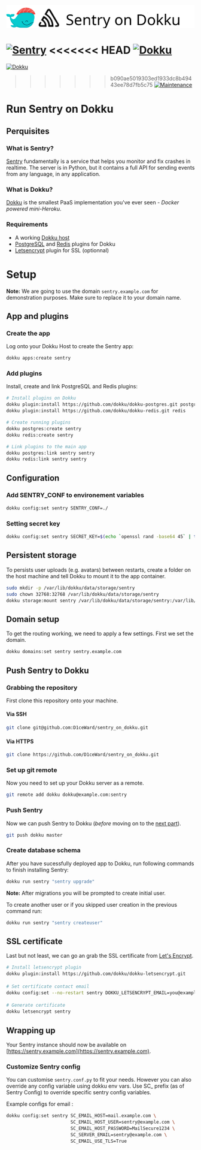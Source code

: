 ![](.github/images/repo_header.png)

[![Sentry](https://img.shields.io/badge/Sentry-9.0.0-blue.svg)](https://github.com/getsentry/sentry/releases/tag/9.0.0)
<<<<<<< HEAD
[![Dokku](https://img.shields.io/badge/Dokku-Repo-blue.svg)](https://github.com/dokku/dokku)
=======
[![Dokku](https://img.shields.io/badge/Dokku-v0.13.3-blue.svg)](https://github.com/dokku/dokku/releases/tag/v0.13.3)
>>>>>>> b090ae5019303ed1933dc8b49443ee78d7fb5c75
[![Maintenance](https://img.shields.io/badge/Maintained%3F-yes-green.svg)](https://github.com/D1ceWard/sentry_on_dokku/graphs/commit-activity)

# Run Sentry on Dokku

## Perquisites

### What is Sentry?

[Sentry](https://sentry.io) fundamentally is a service that helps you monitor and fix crashes in realtime. The server is in Python, but it contains a full API for sending events from any language, in any application.

### What is Dokku?

[Dokku](http://dokku.viewdocs.io/dokku/) is the smallest PaaS implementation
you've ever seen - _Docker powered mini-Heroku_.

### Requirements
* A working [Dokku host](http://dokku.viewdocs.io/dokku/getting-started/installation/)
* [PostgreSQL](https://github.com/dokku/dokku-postgres) and [Redis](https://github.com/dokku/dokku-redis) plugins for Dokku
* [Letsencrypt](https://github.com/dokku/dokku-letsencrypt) plugin for SSL (optionnal)

# Setup

**Note:** We are going to use the domain `sentry.example.com` for demonstration
purposes. Make sure to replace it to your domain name.

## App and plugins

### Create the app
Log onto your Dokku Host to create the Sentry app:

```bash
dokku apps:create sentry
```

### Add plugins
Install, create and link PostgreSQL and Redis plugins:
```bash
# Install plugins on Dokku
dokku plugin:install https://github.com/dokku/dokku-postgres.git postgres
dokku plugin:install https://github.com/dokku/dokku-redis.git redis
```
```bash
# Create running plugins
dokku postgres:create sentry
dokku redis:create sentry
```
```bash
# Link plugins to the main app
dokku postgres:link sentry sentry
dokku redis:link sentry sentry
```

## Configuration

### Add SENTRY_CONF to environement variables
```bash
dokku config:set sentry SENTRY_CONF=./
```

### Setting secret key

```bash
dokku config:set sentry SECRET_KEY=$(echo `openssl rand -base64 45` | tr -d \=+ | cut -c 1-32)
```

## Persistent storage
To persists user uploads (e.g. avatars) between restarts, create a folder on the host machine and tell Dokku to mount it to the app container.
```bash
sudo mkdir -p /var/lib/dokku/data/storage/sentry
sudo chown 32768:32768 /var/lib/dokku/data/storage/sentry
dokku storage:mount sentry /var/lib/dokku/data/storage/sentry:/var/lib/sentry/files
```

## Domain setup

To get the routing working, we need to apply a few settings. First we set
the domain.

```bash
dokku domains:set sentry sentry.example.com
```

## Push Sentry to Dokku

### Grabbing the repository

First clone this repository onto your machine.

#### Via SSH

```bash
git clone git@github.com:D1ceWard/sentry_on_dokku.git
```

#### Via HTTPS

```bash
git clone https://github.com/D1ceWard/sentry_on_dokku.git
```

### Set up git remote

Now you need to set up your Dokku server as a remote.

```bash
git remote add dokku dokku@example.com:sentry
```

### Push Sentry

Now we can push Sentry to Dokku (_before_ moving on to the [next part](#domain-and-ssl-certificate)).

```bash
git push dokku master
```

### Create database schema
After you have sucessfully deployed app to Dokku, run following commands to finish installing Sentry:
```bash
dokku run sentry "sentry upgrade"
```
**Note:** After migrations you will be prompted to create initial user.

To create another user or if you skipped user creation in the previous command run:
```bash
dokku run sentry "sentry createuser"
```

## SSL certificate

Last but not least, we can go an grab the SSL certificate from [Let's
Encrypt](https://letsencrypt.org/).

```bash
# Install letsencrypt plugin
dokku plugin:install https://github.com/dokku/dokku-letsencrypt.git

# Set certificate contact email
dokku config:set --no-restart sentry DOKKU_LETSENCRYPT_EMAIL=you@example.com

# Generate certificate
dokku letsencrypt sentry
```

## Wrapping up

Your Sentry instance should now be available on [https://sentry.example.com](https://sentry.example.com).

### Customize Sentry config
You can customise `sentry.conf.py` to fit your needs. However you can also override any config variable using dokku env vars.
Use SC_ prefix (as of Sentry Config) to override specific sentry config variables.

Example configs for email :
```bash
dokku config:set sentry SC_EMAIL_HOST=mail.example.com \
                        SC_EMAIL_HOST_USER=sentry@example.com \
                        SC_EMAIL_HOST_PASSWORD=MailSecure1234 \
                        SC_SERVER_EMAIL=sentry@example.com \
                        SC_EMAIL_USE_TLS=True
```
